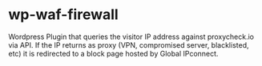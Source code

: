 # wp-waf-firewall
Wordpress Plugin that queries the visitor IP address against proxycheck.io via API. If the IP returns as proxy (VPN, compromised server, blacklisted, etc) it is redirected to a block page hosted by Global IPconnect.

